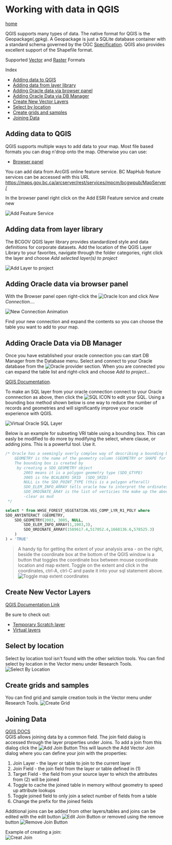 # Working with data in QGIS

[home](../README.md)

QGIS supports many types of data.  The native format for QGIS is the Geopackage(.gpkg).  A Geopackage is just a SQLite database container with a standard schema governed by the OGC [Specification](http://docs.opengeospatial.org/is/18-000/18-000.html).  QGIS also provides excellent support of the Shapefile format.

Supported [Vector](https://gdal.org/drivers/vector/index.html) and [Raster](https://gdal.org/drivers/raster/index.html) Formats

Index
* [Adding data to QGIS](#adding-data-to-qgis)
* [Adding data from layer library](#adding-data-from-layer-library)
* [Adding Oracle data via browser panel](#adding-oracle-data-via-browser-panel)
* [Adding Oracle Data via DB Manager](#adding-oracle-data-via-db-manager)
* [Create New Vector Layers](#create-new-vector-layers)
* [Select by location](#select-by-location)
* [Create grids and samples](#create-grids-and-samples)
* [Joining Data](#joining-data)



## Adding data to QGIS
QGIS supports multiple ways to add data to your map.  Most file based formats you can drag n'drop onto the map.  Otherwise you can use:
* [Browser panel](https://docs.qgis.org/testing/en/docs/user_manual/managing_data_source/opening_data.html#the-browser-panel)

You can add data from ArcGIS online feature service.  BC MapHub feature services can be accessed with this URL https://maps.gov.bc.ca/arcserver/rest/services/mpcm/bcgwpub/MapServer/

In the browser panel right click on the Add ESRI Feature service and create new

![Add Feature Service](../images/add_arcgisonline_feature_server_data.gif "Wow!")


## Adding data from layer library
The BCGOV QGIS layer library provides standardized style and data definitions for corporate datasets. Add the location of the QGIS Layer Library to your favorites, navigate through the folder categories, right click the layer and choose *Add selected layer(s) to project*


![Add Layer to project](../images/layer_library.gif "Add Layer to project")


## Adding Oracle data via browser panel
With the Browser panel open right-click the ![Oracle Icon](../images/oracle-browser-icon.PNG "Oracle Browser Icon") and click *New Connection....*


![New Connection Animation](../images/new_oracle_connection_sm.gif "New Oracle Connection ...")

Find your new connection and expand the contents so you can choose the table you want to add to your map.

## Adding Oracle Data via DB Manager
Once you have established your oracle connection you can start DB Manager from the Database menu.  Select and connect to your Oracle database from the ![Oracle](../images/oracle-browser-icon.PNG) provider section. When you are connected you can expand the table list and right-click and choose *Add to project...*

 [QGIS Documentation](https://docs.qgis.org/testing/en/docs/user_manual/plugins/core_plugins/plugins_db_manager.html).

To make an SQL layer from your oracle connection connect to your Oracle connnection as above, then click the ![SQL ICON](../images/db-manager-sql-window-icon.png) to edit your SQL.  Using a bounding box method shown below is one way to reduce the number of records and geometries and will significantly improve your oracle experience with QGIS.

![Virtual Oracle SQL Layer](../images/virtual_sql_layer.PNG "Virtual SQL Layer from DB Manager")


Below is an example for subseting VRI table using a bounding box.  This can easly be modified to do more by modifying the select, where clause, or adding joins.  This is a powerful tool. Use it.
```sql
/* Oracle has a seemingly overly complex way of describing a bounding box
    GEOMETRY is the name of the geometry column (GEOMETRY or SHAPE for BCGW)
    The bounding box is created by
     by creating a SDO_GEOMETRY object
        2003 means it is a polygon geometry type (SDO_GTYPE)
        3005 is the BCALBERS SRID  (SDO_SRID)
        NULL is the SDO_POINT_TYPE (this is a polygon afterall)
        SDO_ELEM_INFO_ARRAY tells oracle how to interpret the ordinates
        SDO_ORDINATE_ARAY is the list of verticies the make up the above
        -clear as mud
 */  

select * from WHSE_FOREST_VEGETATION.VEG_COMP_LYR_R1_POLY where
SDO_ANYINTERACT (GEOMETRY,
	SDO_GEOMETRY(2003, 3005, NULL,
		SDO_ELEM_INFO_ARRAY(1,1003,3),
		SDO_ORDINATE_ARRAY(1589617.4,517052.4,1668136.6,578525.3) 
	)
) = 'TRUE'
```
>A handy tip for getting the extent of your analysis area - on the right, beside the coordinate box at the bottom of the QGIS window is a button that toggles the coordinate box between mouse coordinate location and map extent.  Toggle on the extent and click in the coordinates, ctrl-A, ctrl-C and paste it into your sql statement above.
![Toggle map extent coordinates](../images/get_map_extent.gif "Get map extent")

## Create New Vector Layers
[QGIS Documentation Link](https://docs.qgis.org/testing/en/docs/user_manual/managing_data_source/create_layers.html#id10)

Be sure to check out:
* [Temporary Scratch layer](https://docs.qgis.org/testing/en/docs/user_manual/managing_data_source/create_layers.html#id15)
* [Virtual layers](https://docs.qgis.org/testing/en/docs/user_manual/managing_data_source/create_layers.html#id22)

## Select by location
Select by location tool isn't found with the other selction tools. You can find select by location in the Vector menu under Research Tools.
![Select By Location](../images/select_by_location.gif "Select By Location")
## Create grids and samples
You can find grid and sample creation tools in the Vector menu under Research Tools.
![Create Grid](../images/create_grid.gif "Create Grid ...")

## Joining Data
[QGIS DOCS](https://docs.qgis.org/testing/en/docs/user_manual/working_with_vector/vector_properties.html#joins-properties)  
QGIS allows joining data by a common field. The join field dialog is accessed through the layer properties under Joins. To add a join from this dialog click the ![Add Join Button](../images/joins_add_button.png "Add New Join Button" ) This will launch the Add Vector Join dialog where you can define your join with the properties:<br>
1.  Join Layer - the layer or table to join to the current layer
2.  Join Field - the join field from the layer or table defined in (1)
3.  Target Field - the field from your source layer to which the attributes from (2) will be joined
4. Toggle to cache the joined table in memory without geometry to speed up attribute lookups
5. Toggle joined field to only join a select number of fields from a table
6. Change the prefix for the joined fields

Additional joins can be added from other layers/tables and joins can be edited with the edit button ![Edit Join Button](../images/joins_edit.png) or removed using the remove button ![Remove Join Button](../images/joins_remove_button.png)

Example of creating a join:<br>
![Creat Join](../images/joins_adding_new.gif "Wowza")
